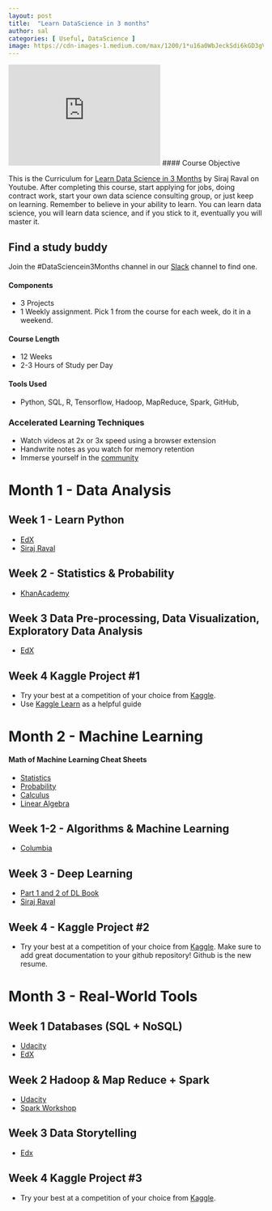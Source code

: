```yaml
---
layout: post
title:  "Learn DataScience in 3 months"
author: sal
categories: [ Useful, DataScience ]
image: https://cdn-images-1.medium.com/max/1200/1*u16a0WbJeckSdi6kGD3gVA.jpeg
---
```


<iframe width="300" height="200" src="https://www.youtube.com/embed/9rDhY1P3YLA" frameborder="0" allow="accelerometer; autoplay; encrypted-media; gyroscope; picture-in-picture" allowfullscreen></iframe>
#### Course Objective

This is the Curriculum for [Learn Data Science in 3 Months](https://youtu.be/9rDhY1P3YLA) by Siraj Raval on Youtube. After completing this course, start applying for jobs, doing contract work, start your own data science consulting group, or just keep on learning. Remember to believe in your ability to learn. You can learn data science, you will learn data science, and if you stick to it, eventually you will master it. 

## Find a study buddy
Join the #DataSciencein3Months channel in our [Slack](http://wizards.herokuapp.com) channel to find one. 

#### Components
- 3 Projects 
- 1 Weekly assignment. Pick 1 from the course for each week, do it in a weekend. 

#### Course Length
- 12 Weeks
- 2-3 Hours of Study per Day

#### Tools Used
- Python, SQL, R, Tensorflow, Hadoop, MapReduce, Spark, GitHub, 

### Accelerated Learning Techniques
- Watch videos at 2x or 3x speed using a browser extension
- Handwrite notes as you watch for memory retention
- Immerse yourself in the [community](https://medium.com/@exastax/top-20-data-science-blogs-and-websites-for-data-scientists-d88b7d99740)

# Month 1 - Data Analysis

## Week 1 - Learn Python
- [EdX](https://www.edx.org/course/introduction-python-data-science-2)
- [Siraj Raval](https://www.youtube.com/watch?v=T5pRlIbr6gg&list=PL2-dafEMk2A6QKz1mrk1uIGfHkC1zZ6UU)

## Week 2 - Statistics & Probability
- [KhanAcademy](https://www.khanacademy.org/math/statistics-probability)

## Week 3 Data Pre-processing, Data Visualization, Exploratory Data Analysis
- [EdX](https://www.edx.org/course/introduction-to-computing-for-data-analysis)

## Week 4 Kaggle Project #1
- Try your best at a competition of your choice from [Kaggle](https://www.kaggle.com/competitions).
- Use [Kaggle Learn](https://www.kaggle.com/learn/overview) as a helpful guide


# Month 2 - Machine Learning

#### Math of Machine Learning Cheat Sheets
- [Statistics](http://web.mit.edu/~csvoss/Public/usabo/stats_handout.pdf)
- [Probability](https://static1.squarespace.com/static/54bf3241e4b0f0d81bf7ff36/t/55e9494fe4b011aed10e48e5/1441352015658/probability_cheatsheet.pdf)
- [Calculus](http://tutorial.math.lamar.edu/pdf/Calculus_Cheat_Sheet_All.pdf)
- [Linear Algebra](https://www.souravsengupta.com/cds2016/lectures/Savov_Notes.pdf)

## Week 1-2 - Algorithms & Machine Learning
- [Columbia](https://courses.edx.org/courses/course-v1:ColumbiaX+DS102X+2T2018/course/)

## Week 3 - Deep Learning
- [Part 1 and 2 of DL Book](https://www.deeplearningbook.org/) 
- [Siraj Raval](https://www.youtube.com/watch?v=vOppzHpvTiQ&list=PL2-dafEMk2A7YdKv4XfKpfbTH5z6rEEj3)

## Week 4 - Kaggle Project #2 
- Try your best at a competition of your choice from [Kaggle](https://www.kaggle.com/competitions). Make sure to add great documentation to your github repository! Github is the new resume. 

# Month 3 - Real-World Tools

## Week 1 Databases (SQL + NoSQL) 
- [Udacity](https://www.udacity.com/course/intro-to-relational-databases--ud197)
- [EdX](https://www.edx.org/course/introduction-to-nosql-data-solutions-2)

## Week 2 Hadoop & Map Reduce + Spark
- [Udacity](https://www.udacity.com/course/intro-to-hadoop-and-mapreduce--ud617)
- [Spark Workshop](https://stanford.edu/~rezab/sparkclass/slides/itas_workshop.pdf) 

## Week 3 Data Storytelling
- [Edx](https://www.edx.org/course/analytics-storytelling-impact-1)

## Week 4 Kaggle Project #3
- Try your best at a competition of your choice from [Kaggle](https://www.kaggle.com/competitions).
